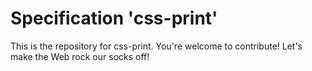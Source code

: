 
# Specification 'css-print'

This is the repository for css-print. You're welcome to contribute! Let's make the Web rock our socks
off!
